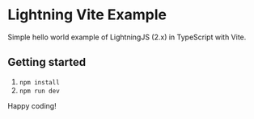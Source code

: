 # Lightning Vite Example

Simple hello world example of LightningJS (2.x) in TypeScript with Vite.

## Getting started

1. `npm install`
2. `npm run dev`

Happy coding!
